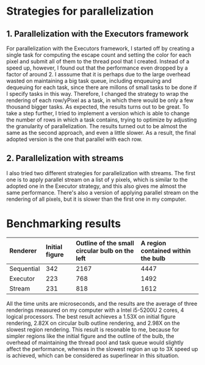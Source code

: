 # Strategies for parallelization

## 1. Parallelization with the Executors framework
For parallelization with the Executors framework, I started off by creating a single task for computing the escape count and setting the color
for each pixel and submit all of them to the thread pool that I created. Instead of a speed up, however, I found out that the performance even
dropped by a factor of around 2. I asssume that it is perhaps due to the large overhead wasted on maintaining a big task queue, including enqueuing
and dequeuing for each task, since there are millons of small tasks to be done if I specify tasks in this way. Therefore, I changed the strategy to
wrap the rendering of each row/yPixel as a task, in which there would be only a few thousand bigger tasks. As expected, the results turns out to be
great. To take a step further, I tried to implement a version which is able to change the number of rows in which a task contains, trying to optimize
by adjusting the granularity of parallelization. The results turned out to be almost the same as the second approach, and even a little slower. As a result,
the final adopted version is the one that parallel with each row.   

## 2. Parallelization with streams
I also tried two different strategies for parallelization with streams. The first one is to apply parallel stream on a list of y pixels, which is similar
to the adopted one in the Executor strategy, and this also gives me almost the same performance. There's also a version of applying parallel stream on
the rendering of all pixels, but it is slower than the first one in my computer.

# Benchmarking results
|    Renderer   |   Initial figure  |   Outline of the small circular bulb on the left  |   A region contained within the bulb   |
|      :----    |        :----      |             :----                                 |               :----                    |
|   Sequential  |        342        |                    2167                           |                 4447                   |
|    Executor   |        223        |                    768                            |                 1492                   |
|     Stream    |        231        |                    818                            |                 1612                   |

All the time units are microseconds, and the results are the average of three renderings measured on my computer with a 
Intel i5-5200U 2 cores, 4 logical processors. The best result achieves a 1.53X on initial figure rendering, 2.82X on 
circular bulb outline rendering, and 2.98X on the slowest region rendering. This result is resonable to me, because for
simpler regions like the initial figure and the outline of the bulb, the overhead of maintaining the thread pool and task queue
would slightly affect the performance, whereas in the slowest region an up to 3X speed up is achieved, which can be considered as
superlinear in this situation.
